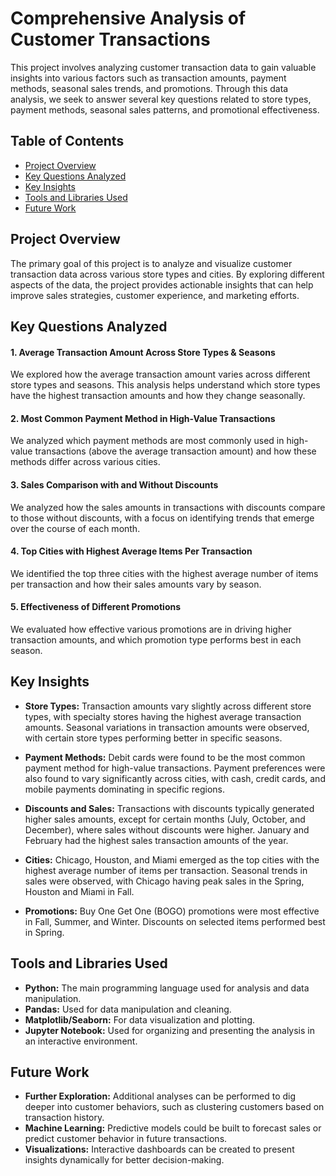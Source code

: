 # Comprehensive Analysis of Customer Transactions

This project involves analyzing customer transaction data to gain valuable insights into various factors such as transaction amounts, payment methods, seasonal sales trends, and promotions. Through this data analysis, we seek to answer several key questions related to store types, payment methods, seasonal sales patterns, and promotional effectiveness.

## Table of Contents
  - [Project Overview](#project-overview)
  - [Key Questions Analyzed](#key-questions-analyzed)
  - [Key Insights](#key-insights)
  - [Tools and Libraries Used](#tools-and-libraries-used)
  - [Future Work](#future-work)

## Project Overview
The primary goal of this project is to analyze and visualize customer transaction data across various store types and cities. By exploring different aspects of the data, the project provides actionable insights that can help improve sales strategies, customer experience, and marketing efforts.

## Key Questions Analyzed
#### 1. Average Transaction Amount Across Store Types & Seasons
We explored how the average transaction amount varies across different store types and seasons. This analysis helps understand which store types have the highest transaction amounts and how they change seasonally.

#### 2. Most Common Payment Method in High-Value Transactions
We analyzed which payment methods are most commonly used in high-value transactions (above the average transaction amount) and how these methods differ across various cities.

#### 3. Sales Comparison with and Without Discounts
We analyzed how the sales amounts in transactions with discounts compare to those without discounts, with a focus on identifying trends that emerge over the course of each month.

#### 4. Top Cities with Highest Average Items Per Transaction
We identified the top three cities with the highest average number of items per transaction and how their sales amounts vary by season.

#### 5. Effectiveness of Different Promotions
We evaluated how effective various promotions are in driving higher transaction amounts, and which promotion type performs best in each season.

## Key Insights
- **Store Types:** Transaction amounts vary slightly across different store types, with specialty stores having the highest average transaction amounts. Seasonal variations in transaction amounts were observed, with certain store types performing better in specific seasons.

- **Payment Methods:** Debit cards were found to be the most common payment method for high-value transactions. Payment preferences were also found to vary significantly across cities, with cash, credit cards, and mobile payments dominating in specific regions.

- **Discounts and Sales:** Transactions with discounts typically generated higher sales amounts, except for certain months (July, October, and December), where sales without discounts were higher. January and February had the highest sales transaction amounts of the year.

- **Cities:** Chicago, Houston, and Miami emerged as the top cities with the highest average number of items per transaction. Seasonal trends in sales were observed, with Chicago having peak sales in the Spring, Houston and Miami in Fall.

- **Promotions:** Buy One Get One (BOGO) promotions were most effective in Fall, Summer, and Winter. Discounts on selected items performed best in Spring.

## Tools and Libraries Used
- **Python:** The main programming language used for analysis and data manipulation.
- **Pandas:** Used for data manipulation and cleaning.
- **Matplotlib/Seaborn:** For data visualization and plotting.
- **Jupyter Notebook:** Used for organizing and presenting the analysis in an interactive environment.

## Future Work
- **Further Exploration:** Additional analyses can be performed to dig deeper into customer behaviors, such as clustering customers based on transaction history.
- **Machine Learning:** Predictive models could be built to forecast sales or predict customer behavior in future transactions.
- **Visualizations:** Interactive dashboards can be created to present insights dynamically for better decision-making.
